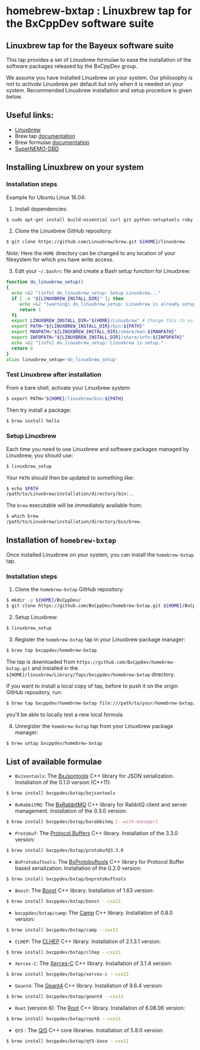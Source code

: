 # homebrew-bxtap : Linuxbrew tap for the BxCppDev software suite

## Linuxbrew tap for the Bayeux software suite

This tap provides a set of Linuxbrew formulae to ease the installation
of the software packages released by the BxCppDev group.

We assume you have installed Linuxbrew on your system. Our philosophy is
not to *activate* Linuxbrew per default but only when it is needed on your
system. Recommended Linuxbrew installation and setup procedure is given below.

## Useful links:

* [Linuxbrew](http://linuxbrew.sh/)
* Brew tap [documentation](https://github.com/Homebrew/brew/blob/master/docs/brew-tap.md)
* Brew formulae [documentation](https://github.com/Homebrew/brew/raw/master/docs/Formula-Cookbook.md)
* [SuperNEMO-DBD](https://github.com/SuperNEMO-DBD)

## Installing Linuxbrew on your system

### Installation steps

Example for Ubuntu Linux 16.04:

1. Install dependencies:

```sh
$ sudo apt-get install build-essential curl git python-setuptools ruby
```

2. Clone the Linuxbrew GitHub repository:

```sh
$ git clone https://github.com/Linuxbrew/brew.git ${HOME}/linuxbrew
```

   *Note:* Here the ``HOME`` directory can be changed to any location of your filesystem
   for which you have write access.

3. Edit your ``~/.bashrc`` file and create a Bash setup function
   for Linuxbrew:

```sh
function do_linuxbrew_setup()
{
  echo >&2 "[info] do_linuxbrew_setup: Setup Linuxbrew..."
  if [ -n "${LINUXBREW_INSTALL_DIR}" ]; then
     echo >&2 "[warning] do_linuxbrew_setup: Linuxbrew is already setup!"
     return 1
  fi
  export LINUXBREW_INSTALL_DIR="${HOME}/Linuxbrew" # Change this to suit your Linuxbrew installation path
  export PATH="${LINUXBREW_INSTALL_DIR}/bin:${PATH}"
  export MANPATH="${LINUXBREW_INSTALL_DIR}/share/man:${MANPATH}"
  export INFOPATH="${LINUXBREW_INSTALL_DIR}/share/info:${INFOPATH}"
  echo >&2 "[info] do_linuxbrew_setup: Linuxbrew is setup."
  return 0
}
alias linuxbrew_setup='do_linuxbrew_setup'
```

### Test Linuxbrew after installation

From a bare shell, activate your Linuxbrew system:

```sh
$ export PATH="${HOME}/linuxbrew/bin:${PATH}
```

Then try install a package:

```sh
$ brew install hello
```

### Setup Linuxbrew

Each time you need to use Linuxbrew and software packages managed by Linuxbrew, you
should use:

```sh
$ linuxbrew_setup
```

Your ``PATH`` should then be updated to something like:

```sh
$ echo $PATH
/path/to/Linuxbrew/installation/directory/bin:..
```

The ``brew`` executable will be immediately available from:

```sh
$ which brew
/path/to/Linuxbrew/installation/directory/bin/brew.
```

## Installation of ``homebrew-bxtap``

Once installed Linuxbrew on your system, you can install the ``homebrew-bxtap`` tap.

### Installation steps

1. Clone the ``homebrew-bxtap`` GitHub repository:

```sh
$ mkdir -p ${HOME}/BxCppDev/
$ git clone https://github.com/BxCppDev/homebrew-bxtap.git ${HOME}/BxCppDev/homebrew-bxtap/
```

2. Setup Linuxbrew:

```sh
$ linuxbrew_setup
```

3. Register the ``homebrew-bxtap`` tap in your Linuxbrew package manager:

```sh
$ brew tap bxcppdev/homebrew-bxtap
```

The tap is downloaded from ``https://github.com/BxCppDev/homebrew-bxtap.git`` and
installed in the ``${HOME}/linuxbrew/Library/Taps/bxcppdev/homebrew-bxtap`` directory.

If you want to install a local copy of tap, before to push it on the origin GitHub repository, run:

```sh
$ brew tap bxcppdev/homebrew-bxtap file:///path/to/your/homebrew-bxtap/local/git/repo
```

you'll be able to locally test a new local formula.

4. Unregister the ``homebrew-bxtap`` tap from your Linuxbrew package manager:

```sh
$ brew untap bxcppdev/homebrew-bxtap
```

## List of available formulae

* ``BxJsontools``: The [BxJsontools](https://github.com/BxCppDev/bxjsontools/)
  C++ library for JSON serialization.
  Installation of the 0.1.0 version (C++11):
```sh
$ brew install bxcppdev/bxtap/bxjsontools
```

* ``BxRabbitMQ``: The [BxRabbitMQ](https://github.com/BxCppDev/bxrabbitmq/)
  C++ library for RabbitQ client and server management.
  Installation of the 0.3.0 version:
```sh
$ brew install bxcppdev/bxtap/bxrabbitmq [--with-manager]
```

* ``Protobuf``: The [Protocol Buffers](https://developers.google.com/protocol-buffers/)
  C++ library.
  Installation of the 3.3.0 version:

```sh
$ brew install bxcppdev/bxtap/protobuf@3.3.0
```

* ``BxProtobuftools``: The [BxProtobuftools](https://github.com/BxCppDev/bxprotobuftools/) C++ library for Protocol Buffer based serialization.
  Installation of the 0.2.0 version:

```sh
$ brew install bxcppdev/bxtap/bxprotobuftools
```

* ``Boost``: The [Boost](https://www.boost.org/) C++ library.
  Installation of 1.63 version:

```sh
$ brew install bxcppdev/bxtap/boost --cxx11
```

* ``bxcppdev/bxtap/camp``: The [Camp](https://github.com/tegesoft/camp) C++ library.
  Installation of 0.8.0 version:

```sh
$ brew install bxcppdev/bxtap/camp --cxx11
```

* ``CLHEP``: The [CLHEP](http://proj-clhep.web.cern.ch/proj-clhep/) C++ library.
  Installation of 2.1.3.1 version:

```sh
$ brew install bxcppdev/bxtap/clhep --cxx11
```

* ``Xerces-C``: The [Xerces-C](https://xerces.apache.org/xerces-c/) C++ library.
  Installation of 3.1.4 version:

```sh
$ brew install bxcppdev/bxtap/xerces-c --cxx11
```

* ``Geant4``: The [Geant4](http://geant4.cern.ch/) C++ library.
  Installation of 9.6.4 version:

```sh
$ brew install bxcppdev/bxtap/geant4 --cxx11
```

* ``Root`` (version 6): The [Root](http://root.cern.ch/) C++ library.
  Installation of 6.08.06 version:

```sh
$ brew install bxcppdev/bxtap/root6 --cxx11
```

* ``Qt5`` : The [Qt5](http://qt-project.org/) C++ core libraries.
  Installation of 5.8.0 version:

```sh
$ brew install bxcppdev/bxtap/qt5-base --cxx11
```
